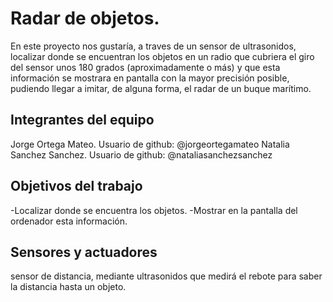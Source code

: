 # Radar de objetos.

En este proyecto nos gustaría, a traves de un sensor de ultrasonidos, localizar donde se encuentran los objetos en un radio que cubriera el giro del sensor unos 180 grados (aproximadamente o más) y que esta información se mostrara en pantalla con la mayor precisión posible, pudiendo llegar a imitar, de alguna forma, el radar de un buque marítimo.

## Integrantes del equipo

Jorge Ortega Mateo. Usuario de github: @jorgeortegamateo
Natalia Sanchez Sanchez. Usuario de github: @nataliasanchezsanchez

## Objetivos del trabajo

-Localizar donde se encuentra los objetos.
-Mostrar en la pantalla del ordenador esta información.

## Sensores y actuadores
sensor de distancia, mediante ultrasonidos que medirá el rebote para saber la distancia hasta un objeto. 
